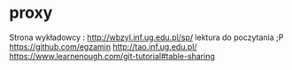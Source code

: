 # proxy
Strona wykładowcy : http://wbzyl.inf.ug.edu.pl/sp/
lektura do poczytania ;P 
https://github.com/egzamin
http://tao.inf.ug.edu.pl/
https://www.learnenough.com/git-tutorial#table-sharing
